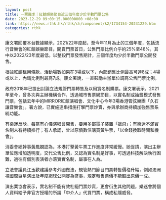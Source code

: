```yaml
---
layout: post
title: 一票難求｜紅館娛樂節目近三個年度少於半數門票公售
date: 2023-12-29 09:00:15.000000000 +08:00
link: https://news.rthk.hk/rthk/ch/component/k2/1734154-20231229.htm
categories: rthk
---
```


康文署回覆本台數據顯示，2021/22年度起，至今年11月為止的三個年度，包括流行音樂會的紅館娛樂節目，開賣門票首日，公售門票比例介乎約25%至48%，其中以2022/23年度最低。以整段門票發售期計，三個年度均少於半數門票公開發售。

根據紅館租用條款，活動場數如果在3場或以下，內部銷售比例最高可達8成；4場或以上，內銷比例則最高7成。康文署說，一直鼓勵主辦單位調高公售門票比例。

政府2018年已提出討論立法規管門票轉售及以用實名制購票。康文署表示，2021年至今，曾多次與主辦機構合作，透過城市售票網節目，以實名制或抽籤模式發售門票，包括去年中的MIRROR紅館演唱會、文化中心今年3場香港管弦樂團「久石讓音樂會」。署方說，已實施連串措施打擊門票炒賣，亦與承辦商持續加強售票系統功能。

有樂迷反映，每當有心儀演唱會開售，要用多部電子裝置「搶飛」；有樂迷不滿實名制未有持續推行；有人承認，曾以原價數倍購買黃牛票，「以金錢換取時間和機會」。

消委會總幹事黃鳳嫺認為，本港打擊黃牛票工作進度非常緩慢。她促請，演出主辦單位應增加透明度，交代公售比例，又認為實名制是好事，可透過科技解決執行困難，過往有個別表演者亦落實實名制，屬事在人為。

立法會議員江玉歡建議參考外國做法，規管熱門節目門票轉售價格升幅，例如澳洲視國際巨星演出及年度網球公開賽為盛事，規定轉售票價不能超出原價一成。

演出業協會表示，實名制不能有效杜絕門票炒賣，更會衍生其他問題，樂迷會將個人資料給予非官方授權的所謂「中介人」代買門票，構成私隱威脅。
